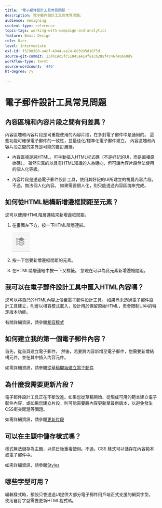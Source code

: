 ```yaml
---
title: '電子郵件設計工具常見問題 '
description: 電子郵件設計工具的常見問題。
audience: designing
content-type: reference
topic-tags: working-with-campaign-and-analytics
feature: Email Design
role: User
level: Intermediate
exl-id: f3208380-a4cf-4944-aa24-883995d1075d
source-git-commit: 13d419c5fc51845ee14f8a3b288f4c467e0a60d9
workflow-type: tm+mt
source-wordcount: '440'
ht-degree: 7%

---
```


# 電子郵件設計工具常見問題

## 內容區塊和內容片段之間有何差異？

內容區塊和內容片段是可重複使用的內容片段，在多封電子郵件中是通用的。 這些功能可確保電子郵件的一致性，並最佳化/標準化電子郵件建立。 內容區塊和內容片段之間的差異是可能的自訂層級。

* 內容區塊是純HTML，可手動插入HTML程式碼（不是好記的UI，而是直接原始碼）。 雖然它真的以具有HTML知識的人為導向，但可讓內容片段無法使用的個人化等級。

* 內容片段是透過電子郵件設計工具，使用其好記的UI所建立的視覺內容片段。 不過，無法個人化內容。 如果需要個人化，則只能透過內容區塊來完成。

## 如何從HTML結構新增邊框間距至元素？

您可以使用HTML階層連結來新增邊框間距。

1. 在畫面左下方，按一下HTML階層連結。

   ![](assets/do-not-localize/breadcrumb.png)

1. 按一下您要新增邊框間距的元素。
1. 在HTML階層連結中按一下父標籤。
您現在可以為此元素新增邊框間距。

## 我可以在電子郵件設計工具中匯入HTML內容嗎？

您可以將自己的HTML內容上傳至電子郵件設計工具。 如果尚未透過電子郵件設計工具建立，則會以相容模式載入，設計用於保留原始HTML，但會限制UI中的特定版本功能。

有關詳細資訊，請參閱[相容模式](../../designing/using/using-existing-content.md#compatibility-mode)

## 如何建立我的第一個電子郵件內容？

首先，從首頁建立電子郵件。
然後，若要將內容新增至電子郵件，您需要新增結構元件，並在其中插入內容元件。

如需詳細資訊，請參閱[從草稿開始建立電子郵件](../../designing/using/quick-start.md#from-scratch-email)

## 為什麼我需要更新片段？

電子郵件設計工具正在不斷改進。如果您從草稿開始、從現成可用的範本建立電子郵件內容，或如果您建立片段，則可能需要將內容更新至最新版本，以避免發生CSS衝突問題等問題。

如需詳細資訊，請參閱[更新片段](../../designing/using/designing-content-in-adobe-campaign.md#email-designer-updates)

## 可以在主題中儲存樣式嗎？

樣式無法儲存為主題，以供日後重複使用。不過，CSS 樣式可以儲存在內容範本或電子郵件中。

如需詳細資訊，請參閱[Styles](../../designing/using/styles.md)

## 哪些字型可用？

編輯樣式時，預設只會透過UI提供大部分電子郵件用戶端正式支援的網頁字型。 使用自訂字型需要更新HTML程式碼。
